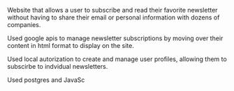 Website that allows a user to subscribe and read their favorite newsletter without having to share their email or personal information with dozens of companies.

Used google apis to manage newsletter subscriptions by moving over their content in html format to display on the site.

Used local autorization to create and manage user profiles, allowing them to subscirbe to indvidual newsletters.

Used postgres and JavaSc
